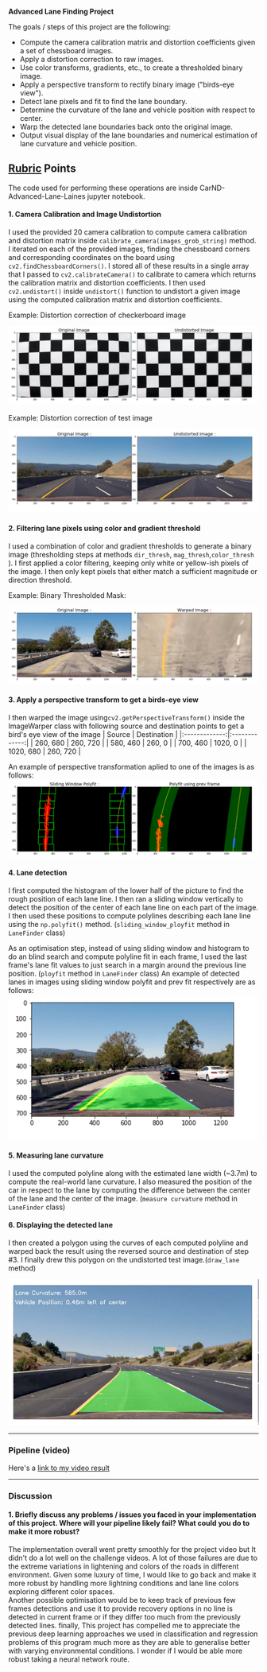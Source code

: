 **Advanced Lane Finding Project**

The goals / steps of this project are the following:

* Compute the camera calibration matrix and distortion coefficients given a set of chessboard images.
* Apply a distortion correction to raw images.
* Use color transforms, gradients, etc., to create a thresholded binary image.
* Apply a perspective transform to rectify binary image ("birds-eye view").
* Detect lane pixels and fit to find the lane boundary.
* Determine the curvature of the lane and vehicle position with respect to center.
* Warp the detected lane boundaries back onto the original image.
* Output visual display of the lane boundaries and numerical estimation of lane curvature and vehicle position.

[//]: # (Image References)

[image1]: ./examples/undistorted_checkerboard.png "Undistorted"
[image2]: ./examples/undistorted.png "Undistorted Example Image"
[image3]: ./examples/warped.png "Warped Image"
[image4]: ./examples/polyfit.png "Polyfit"
[image5]: ./examples/detected_lane.png "Detected Lane"
[image6]: ./examples/final_output.png "Final Output"
[video1]: ./project_video.mp4 "Video"

## [Rubric](https://review.udacity.com/#!/rubrics/571/view) Points

The code used for performing these operations are inside CarND-Advanced-Lane-Laines jupyter notebook.

#### 1. Camera Calibration and Image Undistortion

I used the provided 20 camera calibration to compute camera calibration and distortion matrix inside `calibrate_camera(images_grob_string)`   method.
I iterated on each of the provided images, finding the chessboard corners and corresponding coordinates on the board using `cv2.findChessboardCorners()`. 
I stored all of these results in a single array that I passed to `cv2.calibrateCamera()` to calibrate to camera which returns the calibration matrix and distortion coefficients.
I then used `cv2.undistort()` inside `undistort()` function to undistort a given image using the computed calibration matrix and distortion coefficients.

Example: Distortion correction of checkerboard image

![alt text][image1]

Example: Distortion correction of test image

![alt text][image2]

#### 2. Filtering lane pixels using color and gradient threshold

I used a combination of color and gradient thresholds to generate a binary image (thresholding steps at methods `dir_thresh`, `mag_thresh`,`color_thresh` ).
I first applied a color filtering, keeping only white or yellow-ish pixels of the image. I then only kept pixels that either match a sufficient magnitude or direction threshold.

Example: Binary Thresholded Mask:

![alt text][image3]

#### 3. Apply a perspective transform to get a  birds-eye view

I then warped the image using`cv2.getPerspectiveTransform()` inside the ImageWarper class with following source and destination points
to get a bird's eye view of the image 
| Source        | Destination   |
|:-------------:|:-------------:|
| 260, 680      | 260, 720      |
| 580, 460      | 260, 0        |
| 700, 460      | 1020, 0       |
| 1020, 680     | 260, 720      |

An example of perspective transformation aplied to one of the images is as follows:
![alt text][image4]


#### 4. Lane detection

I first computed the histogram of the lower half of the picture to find the rough position of each lane line.
I then ran a sliding window vertically to detect the position of the center of each lane line on each part of the image. 
I then used these positions to compute polylines describing each lane line using the `np.polyfit()` method. (`sliding_window_ployfit` method  in `LaneFinder` class)

As an optimisation step, instead of using sliding window and histogram to do an blind search and compute polyline fit in each frame,
I used the last frame's lane fit values to just search in a margin around the previous line position. (`ployfit` method  in `LaneFinder` class)
An example of detected lanes in images using sliding window polyfit and prev fit respectively are as follows:
![alt text][image5]

#### 5. Measuring lane curvature

I used the computed polyline along with the estimated lane width (~3.7m) to compute the real-world lane curvature.
I also measured the position of the car in respect to the lane by computing the difference between the center of the lane and the center of the image.
(`measure curvature` method  in `LaneFinder` class)


#### 6. Displaying the detected lane

I then created a polygon using the curves of each computed polyline and warped back the result using the reversed source and destination of step #3.
I finally drew this polygon on the undistorted test image.(`draw_lane` method)


![alt text][image6]

---

### Pipeline (video)

Here's a [link to my video result](./project_video_done.mp4)

---

### Discussion

#### 1. Briefly discuss any problems / issues you faced in your implementation of this project.  Where will your pipeline likely fail?  What could you do to make it more robust?

The implementation overall went pretty smoothly for the project video but It didn't do a lot well on the challenge videos. A lot of those failures are due to the extreme variations in lightening and colors of the roads in different environment.
Given some luxury of time, I would like to  go back and make it more robust by handling more lightning conditions and lane line colors exploring different color spaces.  
Another possible optimisation  would be to keep track of previous few frames detections and use it to provide recovery options in no line is detected in current frame or if they differ too much from the previously detected lines.
finally, This project has compelled me to appreciate the previous deep learning approaches we used in classification and regression problems of this program much more as they are able to generalise better with varying environmental conditions.
I wonder if I would be able more robust taking a neural network route.
